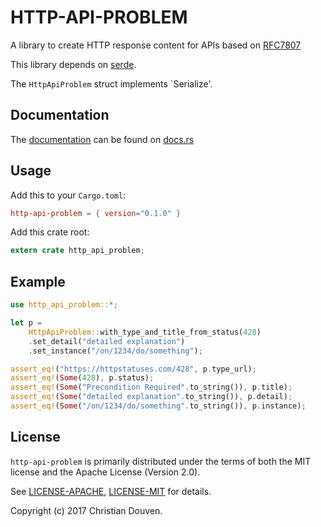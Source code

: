 # HTTP-API-PROBLEM

A library to create HTTP response content for APIs based on
[RFC7807](https://tools.ietf.org/html/rfc7807)

This library depends on [serde](https://serde.rs/).

The ```HttpApiProblem``` struct implements `Serialize'.

## Documentation

The [documentation](https://docs.rs/http-api-problem) can be found on [docs.rs](https://docs.rs)

## Usage

Add this to your `Cargo.toml`:
```toml
http-api-problem = { version="0.1.0" }
```

Add this crate root:

```rust
extern crate http_api_problem;
```

## Example

```rust
use http_api_problem::*;

let p = 
    HttpApiProblem::with_type_and_title_from_status(428)
    .set_detail("detailed explanation")
    .set_instance("/on/1234/do/something");

assert_eq!("https://httpstatuses.com/428", p.type_url);
assert_eq!(Some(428), p.status);
assert_eq!(Some("Precondition Required".to_string()), p.title);
assert_eq!(Some("detailed explanation".to_string()), p.detail);
assert_eq!(Some("/on/1234/do/something".to_string()), p.instance);
```

## License

`http-api-problem` is primarily distributed under the terms of both the MIT license and the
Apache License (Version 2.0).

See [LICENSE-APACHE](LICENSE-APACHE), [LICENSE-MIT](LICENSE-MIT) for details.

Copyright (c) 2017 Christian Douven.
